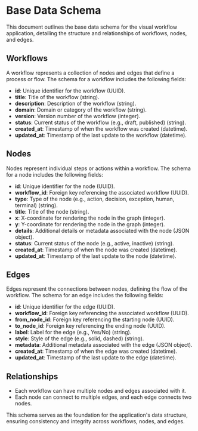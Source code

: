 # Base Data Schema

This document outlines the base data schema for the visual workflow application, detailing the structure and relationships of workflows, nodes, and edges.

## Workflows

A workflow represents a collection of nodes and edges that define a process or flow. The schema for a workflow includes the following fields:

- **id**: Unique identifier for the workflow (UUID).
- **title**: Title of the workflow (string).
- **description**: Description of the workflow (string).
- **domain**: Domain or category of the workflow (string).
- **version**: Version number of the workflow (integer).
- **status**: Current status of the workflow (e.g., draft, published) (string).
- **created_at**: Timestamp of when the workflow was created (datetime).
- **updated_at**: Timestamp of the last update to the workflow (datetime).

## Nodes

Nodes represent individual steps or actions within a workflow. The schema for a node includes the following fields:

- **id**: Unique identifier for the node (UUID).
- **workflow_id**: Foreign key referencing the associated workflow (UUID).
- **type**: Type of the node (e.g., action, decision, exception, human, terminal) (string).
- **title**: Title of the node (string).
- **x**: X-coordinate for rendering the node in the graph (integer).
- **y**: Y-coordinate for rendering the node in the graph (integer).
- **details**: Additional details or metadata associated with the node (JSON object).
- **status**: Current status of the node (e.g., active, inactive) (string).
- **created_at**: Timestamp of when the node was created (datetime).
- **updated_at**: Timestamp of the last update to the node (datetime).

## Edges

Edges represent the connections between nodes, defining the flow of the workflow. The schema for an edge includes the following fields:

- **id**: Unique identifier for the edge (UUID).
- **workflow_id**: Foreign key referencing the associated workflow (UUID).
- **from_node_id**: Foreign key referencing the starting node (UUID).
- **to_node_id**: Foreign key referencing the ending node (UUID).
- **label**: Label for the edge (e.g., Yes/No) (string).
- **style**: Style of the edge (e.g., solid, dashed) (string).
- **metadata**: Additional metadata associated with the edge (JSON object).
- **created_at**: Timestamp of when the edge was created (datetime).
- **updated_at**: Timestamp of the last update to the edge (datetime).

## Relationships

- Each workflow can have multiple nodes and edges associated with it.
- Each node can connect to multiple edges, and each edge connects two nodes.

This schema serves as the foundation for the application's data structure, ensuring consistency and integrity across workflows, nodes, and edges.